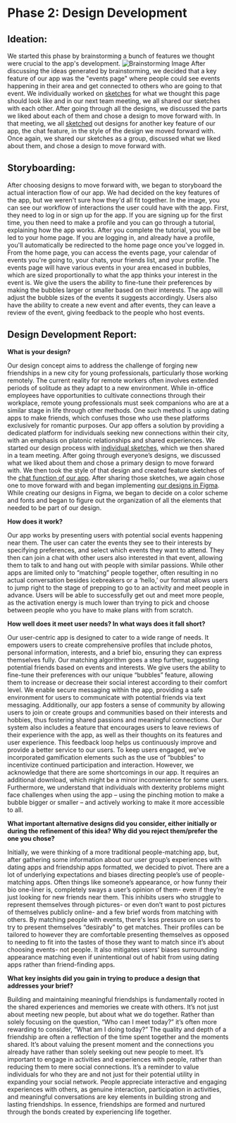# Phase 2: Design Development

## Ideation:
We started this phase by brainstorming a bunch of features we thought were crucial to the app's development. ![Brainstorming Image](/mew/media/Brainstorm.jpg) 
After discussing the ideas generated by brainstorming, we decided that a key feature of our app was the "events page" where people could see events happening
in their area and get connected to others who are going to that event. We individually worked on [sketches](https://drive.google.com/drive/folders/1Ym3gqsWg7vn6HRZOnQ9eyp0pqVya5FXD?usp=sharing)
for what we thought this page should look like and in our next team meeting, we all shared our sketches with each other. After going through all the designs, we discussed the parts we liked
about each of them and chose a design to move forward with. In that meeting, we all [sketched](https://drive.google.com/drive/folders/1d3eafclfbWz4SXFMYBDaOrg16KJOFr5d?usp=sharing)
out designs for another key feature of our app, the chat feature, in
the style of the design we moved forward with. Once again, we shared our sketches as a group, discussed what we liked about them, and chose a design
to move forward with. 

## Storyboarding:
After choosing designs to move forward with, we began to storyboard the actual interaction flow of our app. We had decided on the key features of the app, but we weren't
sure how they'd all fit together. In the image, you can see our workflow of interactions the user could have with the app. 
First, they need to log in or sign up for the app. If you are signing up for the first time, you then need to make a profile and you can go through a tutorial, explaining 
how the app works. After you complete the tutorial, you will be led to your home page. If you are logging in, and already have a profile, you'll automatically be redirected 
to the home page once you've logged in. From the home page, you can access the events page, your calendar of events you're going to, your chats, your friends list, and your 
profile. The events page will have various events in your area encased in bubbles, which are sized proportionally to what the app thinks your interest in the event is. We 
give the users the ability to fine-tune their preferences by making the bubbles larger or smaller based on their interests. The app will adjust the bubble sizes of the 
events it suggests accordingly. Users also have the ability to create a new event and after events, they can leave a review of the event, giving feedback to the people who
host events. 

## Design Development Report:

**What is your design?**

Our design concept aims to address the challenge of forging new friendships in a new city for young professionals, particularly those working remotely. 
The current reality for remote workers often involves extended periods of solitude as they adapt to a new environment. While in-office employees have 
opportunities to cultivate connections through their workplace, remote young professionals must seek companions who are at a similar stage in life 
through other methods. One such method is using dating apps to make friends, which confuses those who use these platforms exclusively for romantic 
purposes. Our app offers a solution by providing a dedicated platform for individuals seeking new connections within their city, with an emphasis on 
platonic relationships and shared experiences. We started our design process with 
[individual sketches](https://drive.google.com/drive/folders/1Ym3gqsWg7vn6HRZOnQ9eyp0pqVya5FXD?usp=sharing), which we then shared in a team meeting. After going 
through everyone’s designs, we discussed what we liked about them and chose a primary design to move forward with. We then took the style of that design and 
created feature sketches of the [chat function of our app](https://drive.google.com/drive/folders/1d3eafclfbWz4SXFMYBDaOrg16KJOFr5d?usp=sharing). 
After sharing those sketches, we again chose one to move forward with and began implementing [our designs in Figma](https://www.figma.com/file/ah5c2ECtIDtREyY2t8G8or/UXD?type=design&node-id=1%3A2&mode=design&t=mj0mnKsVbMR9nuIN-1). While creating our designs in Figma, we began to decide on a color scheme and fonts and began to figure out the organization 
of all the elements that needed to be part of our design.

**How does it work?**

Our app works by presenting users with potential social events happening near them. The user can cater the events they see to their interests by specifying 
preferences, and select which events they want to attend. They then can join a chat with other users also interested in that event, allowing them to talk to 
and hang out with people with similar passions. While other apps are limited only to “matching” people together, often resulting in no actual conversation besides 
icebreakers or a ‘hello,’ our format allows users to jump right to the stage of prepping to go to an activity and meet people in advance. Users will be able to 
successfully get out and meet more people, as the activation energy is much lower than trying to pick and choose between people who you have to make plans with from scratch. 

**How well does it meet user needs? In what ways does it fall short?**

Our user-centric app is designed to cater to a wide range of needs. It empowers users to create comprehensive profiles that include photos, personal information, interests,
and a brief bio, ensuring they can express themselves fully. Our matching algorithm goes a step further, suggesting potential friends based on events and interests. We give users the 
ability to fine-tune their preferences with our unique “bubbles” feature, allowing them to increase or decrease their social interest according to their comfort level. We enable secure 
messaging within the app, providing a safe environment for users to communicate with potential friends via text messaging. Additionally, our app fosters a sense of community by allowing 
users to join or create groups and communities based on their interests and hobbies, thus fostering shared passions and meaningful connections. Our system also includes a feature that 
encourages users to leave reviews of their experience with the app, as well as their thoughts on its features and user experience. This feedback loop helps us continuously improve and provide 
a better service to our users. To keep users engaged, we've incorporated gamification elements such as the use of “bubbles” to incentivize continued participation and interaction. However, we 
acknowledge that there are some shortcomings in our app. It requires an additional download, which might be a minor inconvenience for some users. Furthermore, we understand that individuals 
with dexterity problems might face challenges when using the app – using the pinching motion to make a bubble bigger or smaller – and actively working to make it more accessible to all. 

**What important alternative designs did you consider, either initially or during the refinement of this idea? Why did you reject them/prefer the one you chose?** 

Initially, we were thinking of a more traditional people-matching app, but, after gathering some information about our user group’s experiences with dating apps and friendship apps formatted, 
we decided to pivot. There are a lot of underlying expectations and biases directing people’s use of people-matching apps. Often things like someone’s appearance, or how funny their bio one-liner
is, completely sways a user’s opinion of them- even if they’re just looking for new friends near them. This inhibits users who struggle to represent themselves through pictures- or even don’t 
want to post pictures of themselves publicly online- and a few brief words from matching with others. By matching people with events, there's less pressure on users to try to present themselves 
“desirably” to get matches. Their profiles can be tailored to however they are comfortable presenting themselves as opposed to needing to fit into the tastes of those they want to match since it’s 
about choosing events- not people. It also mitigates users' biases surrounding appearance matching even if unintentional out of habit from using dating apps rather than friend-finding apps. 

**What key insights did you gain in trying to produce a design that addresses your brief?**

Building and maintaining meaningful friendships is fundamentally rooted in the shared experiences and memories we create with others. It’s not just about meeting new people, but about what we do together. 
Rather than solely focusing on the question, “Who can I meet today?” it’s often more rewarding to consider, “What am I doing today?” The quality and depth of a friendship are often a reflection of the time 
spent together and the moments shared. It’s about valuing the present moment and the connections you already have rather than solely seeking out new people to meet. It’s important to engage in activities and
experiences with people, rather than reducing them to mere social connections. It’s a reminder to value individuals for who they are and not just for their potential utility in expanding your social network. 
People appreciate interactive and engaging experiences with others, as genuine interaction, participation in activities, and meaningful conversations are key elements in building strong and lasting friendships. 
In essence, friendships are formed and nurtured through the bonds created by experiencing life together.
